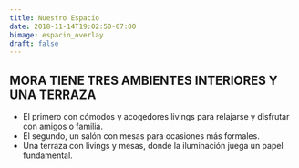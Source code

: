 ```yaml
---
title: Nuestro Espacio
date: 2018-11-14T19:02:50-07:00
bimage: espacio_overlay
draft: false
---
```

## MORA TIENE TRES AMBIENTES INTERIORES Y UNA TERRAZA

* El primero con cómodos y acogedores livings para relajarse y disfrutar con amigos o familia.
* El segundo, un salón con mesas para ocasiones más formales.
* Una terraza con livings y mesas, donde la iluminación juega un papel fundamental.
